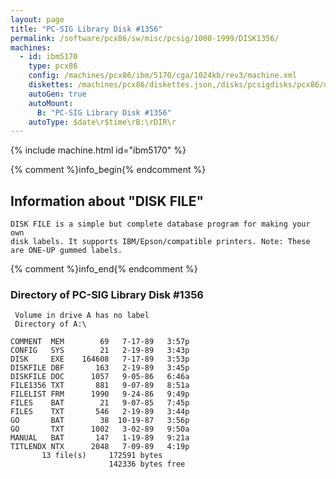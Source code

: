 ```yaml
---
layout: page
title: "PC-SIG Library Disk #1356"
permalink: /software/pcx86/sw/misc/pcsig/1000-1999/DISK1356/
machines:
  - id: ibm5170
    type: pcx86
    config: /machines/pcx86/ibm/5170/cga/1024kb/rev3/machine.xml
    diskettes: /machines/pcx86/diskettes.json,/disks/pcsigdisks/pcx86/diskettes.json
    autoGen: true
    autoMount:
      B: "PC-SIG Library Disk #1356"
    autoType: $date\r$time\rB:\rDIR\r
---
```


{% include machine.html id="ibm5170" %}

{% comment %}info_begin{% endcomment %}

## Information about "DISK FILE"

    DISK FILE is a simple but complete database program for making your own
    disk labels. It supports IBM/Epson/compatible printers. Note: These
    are ONE-UP gummed labels.
{% comment %}info_end{% endcomment %}


### Directory of PC-SIG Library Disk #1356

     Volume in drive A has no label
     Directory of A:\

    COMMENT  MEM        69   7-17-89   3:57p
    CONFIG   SYS        21   2-19-89   3:43p
    DISK     EXE    164608   7-17-89   3:53p
    DISKFILE DBF       163   2-19-89   3:45p
    DISKFILE DOC      1057   9-05-86   6:46a
    FILE1356 TXT       881   9-07-89   8:51a
    FILELIST FRM      1990   9-24-86   9:49p
    FILES    BAT        21   9-07-85   7:45p
    FILES    TXT       546   2-19-89   3:44p
    GO       BAT        38  10-19-87   3:56p
    GO       TXT      1002   3-02-89   9:50a
    MANUAL   BAT       147   1-19-89   9:21a
    TITLENDX NTX      2048   7-09-89   4:19p
           13 file(s)     172591 bytes
                          142336 bytes free
